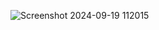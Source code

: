 ![Screenshot 2024-09-19 112015](https://github.com/user-attachments/assets/b3c5c7c6-f4aa-4d6c-8f31-aaef381657b9)
